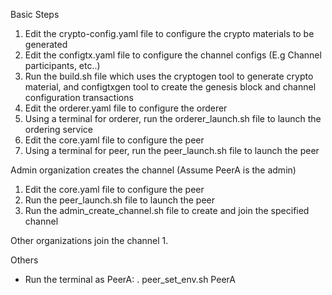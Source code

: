 Basic Steps
1. Edit the crypto-config.yaml file to configure the crypto materials to be generated
2. Edit the configtx.yaml file to configure the channel configs (E.g Channel participants, etc..) 
3. Run the build.sh file which uses the cryptogen tool to generate crypto material, and configtxgen tool to create the genesis block and channel configuration transactions
4. Edit the orderer.yaml file to configure the orderer
5. Using a terminal for orderer, run the orderer_launch.sh file to launch the ordering service
6. Edit the core.yaml file to configure the peer
7. Using a terminal for peer, run the peer_launch.sh file to launch the peer


Admin organization creates the channel (Assume PeerA is the admin)
1. Edit the core.yaml file to configure the peer
2. Run the peer_launch.sh file to launch the peer
3. Run the admin_create_channel.sh file to create and join the specified channel


Other organizations join the channel
1. 


Others
- Run the terminal as PeerA: . peer_set_env.sh PeerA